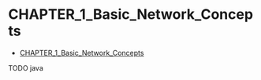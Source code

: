 # CHAPTER_1_Basic_Network_Concepts

- [CHAPTER_1_Basic_Network_Concepts](#chapter_1_basic_network_concepts)






TODO java